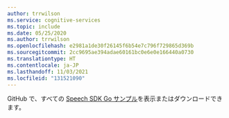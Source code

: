 ```yaml
---
author: trrwilson
ms.service: cognitive-services
ms.topic: include
ms.date: 05/25/2020
ms.author: trrwilson
ms.openlocfilehash: e2981a1de30f26145f6b54e7c796f729865d369b
ms.sourcegitcommit: 2cc9695ae394adae60161bc0e6e0e166440a0730
ms.translationtype: HT
ms.contentlocale: ja-JP
ms.lasthandoff: 11/03/2021
ms.locfileid: "131521090"
---
```

GitHub で、すべての [Speech SDK Go サンプル](https://github.com/microsoft/cognitive-services-speech-sdk-go/tree/master/samples)を表示またはダウンロードできます。 
